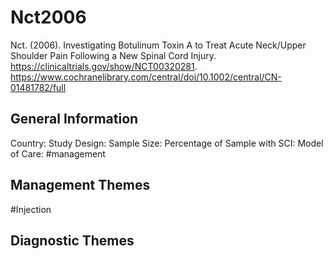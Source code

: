 # Nct2006
Nct. (2006). Investigating Botulinum Toxin A to Treat Acute Neck/Upper Shoulder Pain Following a New Spinal Cord Injury. https://clinicaltrials.gov/show/NCT00320281. https://www.cochranelibrary.com/central/doi/10.1002/central/CN-01481782/full 

## General Information
Country: 
Study Design: 
Sample Size: 
Percentage of Sample with SCI:
Model of Care: #management 

## Management Themes
#Injection 

## Diagnostic Themes
